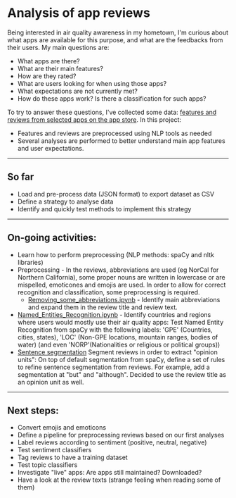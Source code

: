 # Analysis of app reviews

Being interested in air quality awareness in my hometown, I'm curious about what apps are available for this purpose, and what are the feedbacks from their users.
My main questions are:
* What apps are there?
* What are their main features?
* How are they rated?
* What are users looking for when using those apps?
* What expectations are not currently met?
* How do these apps work? Is there a classification for such apps?

To try to answer these questions, I've collected some data: [features and reviews from selected apps on the app store](https://github.com/linetonthat/appstore_scraping/). 
In this project:
* Features and reviews are preprocessed using NLP tools as needed
* Several analyses are performed to better understand main app features and user expectations.

---
## So far
* Load and pre-process data (JSON format) to export dataset as CSV
* Define a strategy to analyse data
* Identify and quickly test methods to implement this strategy

---
## On-going activities:
* Learn how to perform preprocessing (NLP methods: spaCy and nltk libraries)
* Preprocessing - In the reviews, abbreviations are used (eg NorCal for Northern California), some proper nouns are written in lowercase or are mispelled, emoticones and emojis are used. In order to allow for correct recognition and classification, some preprocessing is required.
   - [Removing_some_abbreviations.ipynb](https://github.com/linetonthat/app_reviews_analysis/blob/master/preprocessing/Removing_some_abbreviations.ipynb) - Identify main abbreviations and expand them in the review title and review text.
* [Named_Entities_Recognition.ipynb](https://github.com/linetonthat/app_reviews_analysis/blob/master/NLP/Named_Entities_Recognition.ipynb) - Identify countries and regions where users would mostly use their air quality apps: Test Named Entity Recognition from spaCy with the following labels: 'GPE' (Countries, cities, states), 'LOC' (Non-GPE locations, mountain ranges, bodies of water) (and even 'NORP'(Nationalities or religious or political groups))
* [Sentence segmentation](https://github.com/linetonthat/app_reviews_analysis/blob/master/NLP/Testing%20sentence%20segmentation.ipynb) Segment reviews in order to extract "opinion units": On top of default segmentation from spaCy, define a set of rules to refine sentence segmentation from reviews. For example, add a segmentation at "but" and "although". Decided to use the review title as an opinion unit as well.

---
## Next steps:
* Convert emojis and emoticons
* Define a pipeline for preprocessing reviews based on our first analyses
* Label reviews according to sentiment (positive, neutral, negative)
* Test sentiment classifiers
* Tag reviews to have a training dataset
* Test topic classifiers
* Investigate "live" apps: Are apps still maintained? Downloaded?
* Have a look at the review texts (strange feeling when reading some of them)
   

